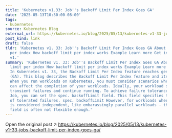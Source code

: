 ```yaml
---
title: 'Kubernetes v1.33: Job''s Backoff Limit Per Index Goes GA'
date: '2025-05-13T10:30:00-08:00'
tags:
- kubernetes
source: Kubernetes Blog
external_url: https://kubernetes.io/blog/2025/05/13/kubernetes-v1-33-jobs-backoff-limit-per-index-goes-ga/
post_kind: link
draft: false
tldr: 'Kubernetes v1. 33: Job''s Backoff Limit Per Index Goes GA About backoff limit
  per index How backoff limit per index works Example Learn more Get involved In Kubernetes
  v1.'
summary: 'Kubernetes v1. 33: Job''s Backoff Limit Per Index Goes GA About backoff
  limit per index How backoff limit per index works Example Learn more Get involved
  In Kubernetes v1. 33, the Backoff Limit Per Index feature reaches general availability
  (GA). This blog describes the Backoff Limit Per Index feature and its benefits.
  When you run workloads on Kubernetes, you must consider scenarios where Pod failures
  can affect the completion of your workloads. Ideally, your workload should tolerate
  transient failures and continue running. To achieve failure tolerance in a Kubernetes
  Job, you can set the spec. backoffLimit field. This field specifies the total number
  of tolerated failures. spec. backoffLimit However, for workloads where every index
  is considered independent, like embarassingly parallel workloads - the spec. backoffLimit
  field is often not flexible enough.'
---
```

Open the original post ↗ https://kubernetes.io/blog/2025/05/13/kubernetes-v1-33-jobs-backoff-limit-per-index-goes-ga/
